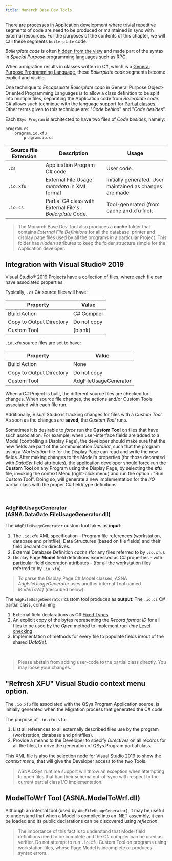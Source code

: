 ```yaml
---
title: Monarch Base Dev Tools
---
```


There are processes in Application development where trivial repetitive segments of code are need to be produced or maintained in sync with external resources. For the purposes of the contents of this chapter, we will call these segments `boilerplate` code.

*Boilerplate code* is often [hidden from the view](/concepts/program-structure/rpg-language-support.html) and made part of the syntax in *Special Purpose* programming languages such as RPG.

When a migration results in classes written in C#, which is a [General Purpose Programming Language](https://en.wikipedia.org/wiki/General-purpose_programming_language),  these *Boilerplate code* segments become explicit and visible.

One technique to *Encapsulate Boilerplate code* in General Purpose Object-Oriented Programming Languages is to allow a class definition to be split into multiple files, separating the Application code from *Boilerplate code*. C# allows such technique with the language support for [Partial classes](https://docs.microsoft.com/en-us/dotnet/csharp/programming-guide/classes-and-structs/partial-classes-and-methods). Other terms given to this technique are: "*Code behind*" and "*Code besides*".

Each `QSys Program` is architected to have two files of *Code besides*, namely:

```
program.cs
    pragram.io.xfu
        pragram.io.cs
```

| Source file Extension | Description                                               | Usage                |
| --------------------- | --------------------------------------------------------- | -------------------- |
| `.cs`                 | Application Program C# code.                              | User code.           |
| `.io.xfu`             | External File Usage *metadata* in XML format                 | Initially generated. User maintained as changes are made. |
| `.io.cs`              | Partial C# class with External File's *Boilerplate* Code. | Tool-generated (from cache and xfu file). |


> The Monarch Base Dev Tool also produces a **cache** folder that contains *External File Definitions* for all the database, printer and display page files used by all the programs in a particular Project. This folder has *hidden* attributes to keep the folder structure simple for the Application developer.

## Integration with Visual Studio&reg; 2019

Visual Studio&reg; 2019 Projects have a collection of files, where each file can have associated properties.

Typically, `.cs` C# source files will have:

| Property                 | Value         |
| ------------------------ | ------------- | 
| Build Action             | C# Compiler   |
| Copy to Output Directory | Do not copy   |
| Custom Tool              | (blank)       |

`.io.xfu` source files are set to have:

| Property                 | Value                    |
| ------------------------ | ------------------------ |  
| Build Action             | None                     |
| Copy to Output Directory | Do not copy              |
| Custom Tool              | AdgFileUsageGenerator    |

When a C# Project is built, the different source files are checked for changes. When source file changes, the actions and/or Custom Tools associated with each file run.

Additionally, Visual Studio is tracking changes for files with a *Custom Tool*. As soon as the changes are **saved**, the *Custom Tool* runs.

Sometimes it is desirable to *force* run the **Custom Tool** on files that have such association. For example, when user-interface fields are added to a Model (controlling a Display Page), the developer should make sure that the new fields are part of the communication *DataSet*, such that the program using a *Workstation* file for the Display Page can read and write the new fields. After making changes to the Model's properties (for those decorated with *DataSet* field attributes), the application developer should force run the **Custom Tool** on any Program using the Display Page, by selecting the **xfu** file, invoking the context Menu (right-click menu) and run the option : "Run Custom Tool". Doing so, will generate a new implementation for the *I/O* partial class with the proper C# field/type definitions.

<br>

### AdgFileUsageGenerator (ASNA.DataGate.FileUsageGenerator.dll)

The `AdgFileUsageGenerator` custom tool takes as **input**:

1. The `.io.xfu` XML specification - Program file references (workstation, database and printfile), Data Structures (based on file fields) and their field declaration directives.
2. External Database Definition *cache* (for any files referred to by `.io.xfu`).
3. Display Page **Model** field definitions expressed as C# properties - with particular field decoration attributes - (for all the workstation files referred to by `.io.xfu`).

> To parse the Display Page C# Model classes, ASNA *AdgFileUsageGenerator* uses another internal Tool named *ModelToWrf* (described below).

The `AdgFileUsageGenerator` custom tool produces as **output**: The `.io.cs` C# partial class, containing:

1. External field declarations as C# [Fixed Types](https://asnaqsys.github.io/concepts/program-structure/qsys-fixedtypes).
2. An explicit copy of the bytes representing the *Record format ID* for all files to be used by the *Open* method to implement *run-time* [Level checking](https://www.ibm.com/docs/en/i/7.2?topic=files-level-checking).
3. Implementation of methods for every file to populate fields in/out of the shared *DataSet*.

<br>

> Please abstain from adding user-code to the partial class directly. You may loose your changes.

## "Refresh XFU" Visual Studio context menu option.

The `.io.xfu` file associated with the QSys Program Application source, is initially generated when the Migration process that generated the C# code.

The purpose of `.io.xfu` is to:

1. List all references to all externally described files use by the program (workstation, database and printfiles).
2. Provide a means to the Developer to specify *Directives* on all records for all the files, to drive the generation of QSys Program partial class.

This XML file is also the selection node for Visual Studio 2019 to show the *context menu*, that will give the Developer access to the two Tools.

> ASNA.QSys runtime support will throw an exception when attempting to open files that had their schema out-of-sync with respect to the current partial class I/O implementation.

## ModelToWrf Tool (ASNA.ModelToWrf.dll)

Although an internal tool (used by `AdgFileUsageGenerator`), it may be useful to understand that when a Model is compiled into an .NET assembly, it can be loaded and its public declarations can be discovered using *reflection*.

> The importance of this fact is to understand that Model field definitions need to be complete and the C# compiler can be used as verifier. Do not attempt to run `.io.xfu` Custom Tool on programs using workstation files, whose Page Model is incomplete or produces syntax errors.
